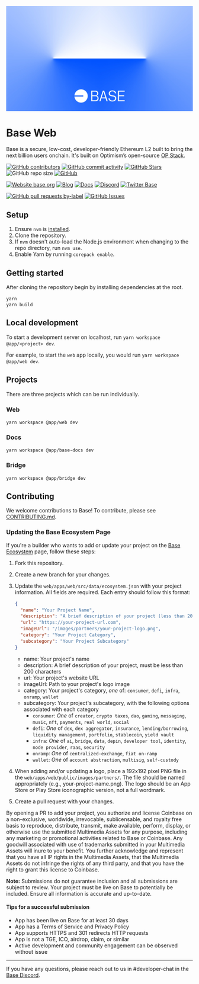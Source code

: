 ![Base](logo.webp)

# Base Web

Base is a secure, low-cost, developer-friendly Ethereum L2 built to bring the next billion users onchain. It's built on Optimism’s open-source [OP Stack](https://stack.optimism.io/).

<!-- Badge row 1 - status -->

[![GitHub contributors](https://img.shields.io/github/contributors/base-org/web)](https://github.com/base-org/web/graphs/contributors)
[![GitHub commit activity](https://img.shields.io/github/commit-activity/w/base-org/web)](https://github.com/base-org/web/graphs/contributors)
[![GitHub Stars](https://img.shields.io/github/stars/base-org/web.svg)](https://github.com/base-org/web/stargazers)
![GitHub repo size](https://img.shields.io/github/repo-size/base-org/web)
[![GitHub](https://img.shields.io/github/license/base-org/web?color=blue)](https://github.com/base-org/web/blob/master/LICENSE.md)

<!-- Badge row 2 - links and profiles -->

[![Website base.org](https://img.shields.io/website-up-down-green-red/https/base.org.svg)](https://base.org)
[![Blog](https://img.shields.io/badge/blog-up-green)](https://base.mirror.xyz/)
[![Docs](https://img.shields.io/badge/docs-up-green)](https://docs.base.org/)
[![Discord](https://img.shields.io/discord/1067165013397213286?label=discord)](https://base.org/discord)
[![Twitter Base](https://img.shields.io/twitter/follow/Base?style=social)](https://twitter.com/Base)

<!-- Badge row 3 - detailed status -->

[![GitHub pull requests by-label](https://img.shields.io/github/issues-pr-raw/base-org/web)](https://github.com/base-org/web/pulls)
[![GitHub Issues](https://img.shields.io/github/issues-raw/base-org/web.svg)](https://github.com/base-org/web/issues)

## Setup

1. Ensure `nvm` is [installed](https://github.com/nvm-sh/nvm#install--update-script).
2. Clone the repository.
3. If `nvm` doesn't auto-load the Node.js environment when changing to the repo directory, run `nvm use`.
4. Enable Yarn by running `corepack enable`.

## Getting started

After cloning the repository begin by installing dependencies at the root.

```shell
yarn
yarn build
```

## Local development

To start a development server on localhost, run `yarn workspace @app/<project> dev`.

For example, to start the `web` app locally, you would run `yarn workspace @app/web dev`.

## Projects

There are three projects which can be run individually.

### Web

```
yarn workspace @app/web dev
```

### Docs

```
yarn workspace @app/base-docs dev
```

### Bridge

```
yarn workspace @app/bridge dev
```

## Contributing

We welcome contributions to Base! To contribute, please see [CONTRIBUTING.md](CONTRIBUTING.md).

### Updating the Base Ecosystem Page

If you're a builder who wants to add or update your project on the [Base Ecosystem](https://base.org/ecosystem) page, follow these steps:

1. Fork this repository.

2. Create a new branch for your changes.

3. Update the `web/apps/web/src/data/ecosystem.json` with your project information. All fields are required. Each entry should follow this format:

   ```json
   {
     "name": "Your Project Name",
     "description": "A brief description of your project (less than 200 characters)",
     "url": "https://your-project-url.com",
     "imageUrl": "/images/partners/your-project-logo.png",
     "category": "Your Project Category",
     "subcategory": "Your Project Subcategory"
   }
   ```

   - name: Your project's name
   - description: A brief description of your project, must be less than 200 characters
   - url: Your project's website URL
   - imageUrl: Path to your project's logo image
   - category: Your project's category, _one_ of: `consumer`, `defi`, `infra`, `onramp`, `wallet`
   - subcategory: Your project's subcategory, with the following options associated with each category
      - `consumer`: _One_ of `creator`, `crypto taxes`, `dao`, `gaming`, `messaging`, `music`, `nft`, `payments`, `real world`, `social`
      - `defi`: _One_ of `dex`, `dex aggregator`, `insurance`, `lending/borrowing`, `liquidity management`, `portfolio`, `stablecoin`, `yield vault`
      - `infra`: _One_ of `ai`, `bridge`, `data`, `depin`, `developer tool`, `identity`, `node provider`, `raas`, `security`
      - `onramp`: _One_ of `centralized-exchange`, `fiat on-ramp`
      - `wallet`: _One_ of `account abstraction`, `multisig`, `self-custody`

4. When adding and/or updating a logo, place a 192x192 pixel PNG file in the `web/apps/web/public/images/partners/`. The file should be named appropriately (e.g., your-project-name.png). The logo should be an App Store or Play Store iconographic version, not a full wordmark.

5. Create a pull request with your changes.

By opening a PR to add your project, you authorize and license Coinbase on a non-exclusive, worldwide, irrevocable, sublicensable, and royalty free basis to reproduce, distribute, transmit, make available, perform, display, or otherwise use the submitted Multimedia Assets for any purpose, including any marketing or promotional activities related to Base or Coinbase. Any goodwill associated with use of trademarks submitted in your Multimedia Assets will inure to your benefit. You further acknowledge and represent that you have all IP rights in the Multimedia Assets, that the Multimedia Assets do not infringe the rights of any third party, and that you have the right to grant this license to Coinbase.

**Note:** Submissions do not guarantee inclusion and all submissions are subject to review. Your project must be live on Base to potentially be included. Ensure all information is accurate and up-to-date.

#### Tips for a successful submission

- App has been live on Base for at least 30 days
- App has a Terms of Service and Privacy Policy
- App supports HTTPS and 301 redirects HTTP requests
- App is not a TGE, ICO, airdrop, claim, or similar
- Active development and community engagement can be observed without issue

---

If you have any questions, please reach out to us in #developer-chat in the [Base Discord](https://base.org/discord).
